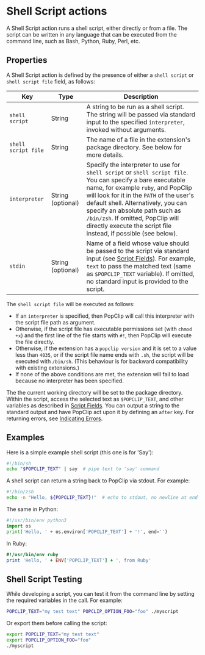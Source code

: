 # Shell Script actions

A Shell Script action runs a shell script, either directly or from a file. The
script can be written in any language that can be executed from the command line,
such as Bash, Python, Ruby, Perl, etc.

## Properties

A Shell Script action is defined by the presence of either a `shell script` or
`shell script file` field, as follows:

| Key                 | Type              | Description                                                                                                                                                                                                                                                                                                                                                                   |
| ------------------- | ----------------- | ----------------------------------------------------------------------------------------------------------------------------------------------------------------------------------------------------------------------------------------------------------------------------------------------------------------------------------------------------------------------------- |
| `shell script`      | String            | A string to be run as a shell script. The string will be passed via standard input to the specified `interpreter`, invoked without arguments.                                                                                                                                                                                                                                 |
| `shell script file` | String            | The name of a file in the extension's package directory. See below for more details.                                                                                                                                                                                                                                                                                          |
| `interpreter`       | String (optional) | Specify the interpreter to use for `shell script` or `shell script file`. You can specify a bare executable name, for example `ruby`, and PopClip will look for it in the `PATH` of the user's default shell. Alternatively, you can specify an absolute path such as `/bin/zsh`. If omitted, PopClip will directly execute the script file instead, if possible (see below). |
| `stdin`             | String (optional) | Name of a field whose value should be passed to the script via standard input (see [Script Fields](#script-fields)). For example, `text` to pass the matched text (same as `$POPCLIP_TEXT` variable). If omitted, no standard input is provided to the script.                                                                                                                |

The `shell script file` will be executed as follows:

- If an `interpreter` is specified, then PopClip will call this interpreter with
  the script file path as argument.
- Otherwise, if the script file has executable permissions set (with `chmod +x`)
  and the first line of the file starts with `#!`, then PopClip will execute the
  file directly.
- Otherwise, if the extension has a `popclip version` and it is set to a value
  less than `4035`, or if the script file name ends with `.sh`, the script will
  be executed with `/bin/sh`. (This behaviour is for backward compatibility with
  existing extensions.)
- If none of the above conditions are met, the extension will fail to load
  because no interpreter has been specified.

The the current working directory will be set to the package directory. Within
the script, access the selected text as `$POPCLIP_TEXT`, and other variables as
described in [Script Fields](#script-fields). You can output a string to the
standard output and have PopClip act upon it by defining an `after` key. For
returning errors, see [Indicating Errors](#indicating-errors).

## Examples

Here is a simple example shell script (this one is for 'Say'):

```sh
#!/bin/sh
echo "$POPCLIP_TEXT" | say  # pipe text to 'say' command
```

A shell script can return a string back to PopClip via stdout. For example:

```sh
#!/bin/zsh
echo -n "Hello, ${POPCLIP_TEXT}!"  # echo to stdout, no newline at end
```

The same in Python:

```python
#!/usr/bin/env python3
import os
print('Hello, ' + os.environ['POPCLIP_TEXT'] + '!', end='')
```

In Ruby:

```ruby
#!/usr/bin/env ruby
print 'Hello, ' + ENV['POPCLIP_TEXT'] + ', from Ruby'
```

## Shell Script Testing

While developing a script, you can test it from the command line by setting the
required variables in the call. For example:

```bash
POPCLIP_TEXT="my test text" POPCLIP_OPTION_FOO="foo" ./myscript
```

Or export them before calling the script:

```bash
export POPCLIP_TEXT="my test text"
export POPCLIP_OPTION_FOO="foo"
./myscript
```
